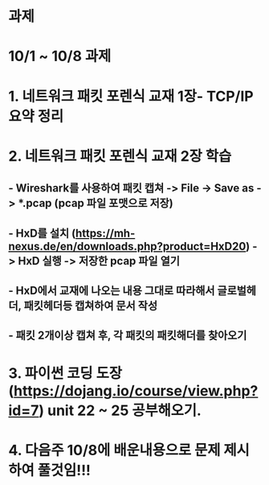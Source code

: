 # 과제


# 10/1 ~ 10/8 과제

# 1. 네트워크 패킷 포렌식 교재 1장- TCP/IP 요약 정리
# 2. 네트워크 패킷 포렌식 교재 2장 학습
##  - Wireshark를 사용하여 패킷 캡쳐 -> File -> Save as -> *.pcap (pcap 파일 포맷으로 저장)
##  - HxD를 설치 (https://mh-nexus.de/en/downloads.php?product=HxD20) -> HxD 실행 -> 저장한 pcap 파일 열기
##  - HxD에서 교재에 나오는 내용 그대로 따라해서 글로벌헤더, 패킷헤더등 캡쳐하여 문서 작성
##  - 패킷 2개이상 캡쳐 후, 각 패킷의 패킷해더를 찾아오기
# 3. 파이썬 코딩 도장 (https://dojang.io/course/view.php?id=7) unit 22 ~ 25 공부해오기.
# 4. 다음주 10/8에 배운내용으로 문제 제시하여 풀것임!!!
